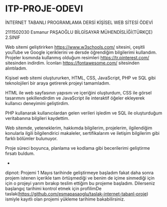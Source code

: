 # ITP-PROJE-ODEVI
İNTERNET TABANLI PROGRAMLAMA DERSİ KİŞİSEL WEB SİTESİ ÖDEVİ

2111502030 Esmanur PAŞAOĞLU 
BİLGİSAYAR MÜHENDİSLİĞİ(TÜRKÇE) 2.SINIF 

Web sitemi geliştirirken https://www.w3schools.com/ sitesini, çeşitli youTube ve Google içeriklerini ve dersde öğrendiğim bilgilerimi kullandım. Projeler kısmında kullanmış olduğum resimleri https://tr.pinterest.com/ sitesinden indirdim. İconları https://fontawesome.com/ sitesinden alıntıladım.

Kişisel web sitemi oluştururken, HTML, CSS, JavaScript, PHP ve SQL gibi teknolojileri bir araya getirerek projeyi tamamladım.

HTML ile web sayfasının yapısını ve içeriğini oluşturdum, CSS ile görsel tasarımını şekillendirdim ve JavaScript ile interaktif öğeler ekleyerek kullanıcı deneyimini geliştirdim.

PHP kullanarak kullanıcılardan gelen verileri işledim ve SQL ile oluşturduğum veritabanına bilgileri kaydettim.

Web sitemde, yeteneklerim, hakkımda bilgilerim, projelerim, ilgilendiğim konularla ilgili bilgilendirici makaleler, sertifikalarım ve iletişim bilgilerim gibi farklı bölümler bulunuyor.

Proje süreci boyunca, planlama ve kodlama gibi becerilerimi geliştirme fırsatı buldum.

-
dipnot: Projemi 1 Mayıs tarihinde geliştirmeye başladım fakat daha sonra projem istenen içerikle tam örtüşmediği ve benim de içime sinmediği için için o projeyi yarım bırakıp teslim ettiğim bu projeme başladım. Dilerseniz başlangıç tarihimi kontrol etmek için profilimDe taslak(https://github.com/esmapasaoglu/taslak-internet-tabanl-proje) ismiyle kayıtlı olan projemi yükleme tarihime bakabilirsiniz. 
